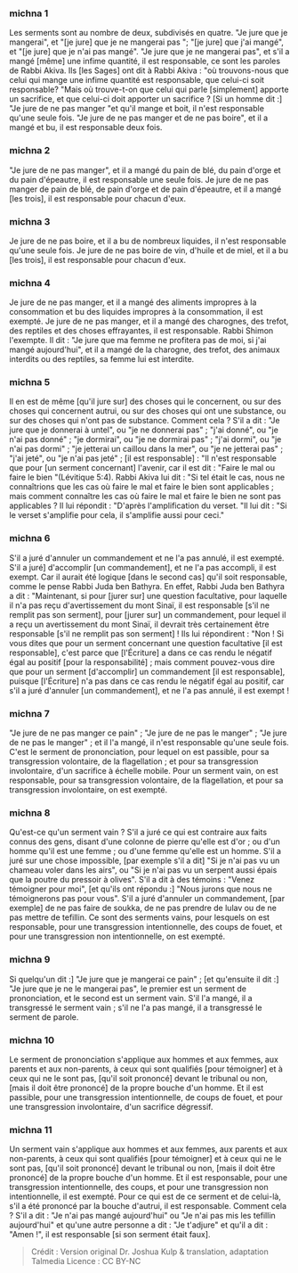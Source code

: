 
### michna 1
Les serments sont au nombre de deux, subdivisés en quatre. "Je jure que je mangerai", et "[je jure] que je ne mangerai pas "; "[je jure] que j'ai mangé", et "[je jure] que je n'ai pas mangé". "Je jure que je ne mangerai pas", et s'il a mangé [même] une infime quantité, il est responsable, ce sont les paroles de Rabbi Akiva. Ils [les Sages] ont dit à Rabbi Akiva :  "où trouvons-nous que celui qui mange une infime quantité est responsable, que celui-ci soit responsable?  "Mais où trouve-t-on que celui qui parle [simplement] apporte un sacrifice, et que celui-ci doit apporter un sacrifice ? [Si un homme dit :] "Je jure de ne pas manger "et qu'il mange et boit, il n'est responsable qu'une seule fois. "Je jure de ne pas manger et de ne pas boire", et il a mangé et bu, il est responsable deux fois.

### michna 2
"Je jure de ne pas manger", et il a mangé du pain de blé, du pain d'orge et du pain d'épeautre, il est responsable une seule fois. Je jure de ne pas manger de pain de blé, de pain d'orge et de pain d'épeautre, et il a mangé [les trois], il est responsable pour chacun d'eux.

### michna 3
Je jure de ne pas boire, et il a bu de nombreux liquides, il n'est responsable qu'une seule fois. Je jure de ne pas boire de vin, d'huile et de miel, et il a bu [les trois], il est responsable pour chacun d'eux.

### michna 4
Je jure de ne pas manger, et il a mangé des aliments impropres à la consommation et bu des liquides impropres à la consommation, il est exempté. Je jure de ne pas manger, et il a mangé des charognes, des trefot, des reptiles et des choses effrayantes, il est responsable. Rabbi Shimon l'exempte. Il dit : "Je jure que ma femme ne profitera pas de moi, si j'ai mangé aujourd'hui", et il a mangé de la charogne, des trefot, des animaux interdits ou des reptiles, sa femme lui est interdite.

### michna 5
Il en est de même [qu'il jure sur] des choses qui le concernent, ou sur des choses qui concernent autrui, ou sur des choses qui ont une substance, ou sur des choses qui n'ont pas de substance. Comment cela ? S'il a dit : "Je jure que je donnerai à untel", ou "je ne donnerai pas" ; "j'ai donné", ou "je n'ai pas donné" ; "je dormirai", ou "je ne dormirai pas" ; "j'ai dormi", ou "je n'ai pas dormi" ; "je jetterai un caillou dans la mer", ou "je ne jetterai pas" ; "j'ai jeté", ou "je n'ai pas jeté" ; [il est responsable] :  "Il n'est responsable que pour [un serment concernant] l'avenir, car il est dit : "Faire le mal ou faire le bien "(Lévitique 5:4). Rabbi Akiva lui dit :  "Si tel était le cas, nous ne connaîtrions que les cas où faire le mal et faire le bien sont applicables ; mais comment connaître les cas où faire le mal et faire le bien ne sont pas applicables ? Il lui répondit :  "D'après l'amplification du verset. "Il lui dit : "Si le verset s'amplifie pour cela, il s'amplifie aussi pour ceci."

### michna 6
S'il a juré d'annuler un commandement et ne l'a pas annulé, il est exempté. S'il a juré] d'accomplir [un commandement], et ne l'a pas accompli, il est exempt. Car il aurait été logique [dans le second cas] qu'il soit responsable, comme le pense Rabbi Juda ben Bathyra. En effet, Rabbi Juda ben Bathyra a dit : "Maintenant, si pour [jurer sur] une question facultative, pour laquelle il n'a pas reçu d'avertissement du mont Sinaï, il est responsable [s'il ne remplit pas son serment], pour [jurer sur] un commandement, pour lequel il a reçu un avertissement du mont Sinaï, il devrait très certainement être responsable [s'il ne remplit pas son serment] ! Ils lui répondirent :  "Non ! Si vous dites que pour un serment concernant une question facultative [il est responsable], c'est parce que [l'Écriture] a dans ce cas rendu le négatif égal au positif [pour la responsabilité] ; mais comment pouvez-vous dire que pour un serment [d'accomplir] un commandement [il est responsable], puisque [l'Écriture] n'a pas dans ce cas rendu le négatif égal au positif, car s'il a juré d'annuler [un commandement], et ne l'a pas annulé, il est exempt !

### michna 7
"Je jure de ne pas manger ce pain" ; "Je jure de ne pas le manger" ; "Je jure de ne pas le manger" ; et il l'a mangé, il n'est responsable qu'une seule fois. C'est le serment de prononciation, pour lequel on est passible, pour sa transgression volontaire, de la flagellation ; et pour sa transgression involontaire, d'un sacrifice à échelle mobile. Pour un serment vain, on est responsable, pour sa transgression volontaire, de la flagellation, et pour sa transgression involontaire, on est exempté.

### michna 8
Qu'est-ce qu'un serment vain ? S'il a juré ce qui est contraire aux faits connus des gens, disant d'une colonne de pierre qu'elle est d'or ; ou d'un homme qu'il est une femme ; ou d'une femme qu'elle est un homme. S'il a juré sur une chose impossible, [par exemple s'il a dit] "Si je n'ai pas vu un chameau voler dans les airs", ou "Si je n'ai pas vu un serpent aussi épais que la poutre du pressoir à olives". S'il a dit à des témoins : "Venez témoigner pour moi", [et qu'ils ont répondu :] "Nous jurons que nous ne témoignerons pas pour vous". S'il a juré d'annuler un commandement, [par exemple] de ne pas faire de soukka, de ne pas prendre de lulav ou de ne pas mettre de tefillin. Ce sont des serments vains, pour lesquels on est responsable, pour une transgression intentionnelle, des coups de fouet, et pour une transgression non intentionnelle, on est exempté.

### michna 9
Si quelqu'un dit :] "Je jure que je mangerai ce pain" ; [et qu'ensuite il dit :] "Je jure que je ne le mangerai pas", le premier est un serment de prononciation, et le second est un serment vain. S'il l'a mangé, il a transgressé le serment vain ; s'il ne l'a pas mangé, il a transgressé le serment de parole.

### michna 10
Le serment de prononciation s'applique aux hommes et aux femmes, aux parents et aux non-parents, à ceux qui sont qualifiés [pour témoigner] et à ceux qui ne le sont pas, [qu'il soit prononcé] devant le tribunal ou non, [mais il doit être prononcé] de la propre bouche d'un homme. Et il est passible, pour une transgression intentionnelle, de coups de fouet, et pour une transgression involontaire, d'un sacrifice dégressif.

### michna 11
Un serment vain s'applique aux hommes et aux femmes, aux parents et aux non-parents, à ceux qui sont qualifiés [pour témoigner] et à ceux qui ne le sont pas, [qu'il soit prononcé] devant le tribunal ou non, [mais il doit être prononcé] de la propre bouche d'un homme. Et il est responsable, pour une transgression intentionnelle, des coups, et pour une transgression non intentionnelle, il est exempté. Pour ce qui est de ce serment et de celui-là, s'il a été prononcé par la bouche d'autrui, il est responsable. Comment cela ? S'il a dit : "Je n'ai pas mangé aujourd'hui" ou "Je n'ai pas mis les tefillin aujourd'hui" et qu'une autre personne a dit : "Je t'adjure" et qu'il a dit : "Amen !", il est responsable [si son serment était faux].

>Crédit : Version original Dr. Joshua Kulp & translation, adaptation Talmedia
>Licence : CC BY-NC